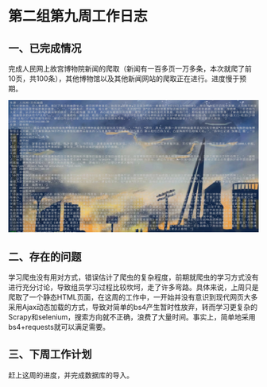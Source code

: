 # 第二组第九周工作日志

## 一、已完成情况

完成人民网上故宫博物院新闻的爬取（新闻有一百多页一万多条，本次就爬了前10页，共100条），其他博物馆以及其他新闻网站的爬取正在进行。进度慢于预期。

![](https://github.com/1806-1/Software-engineering/blob/main/%E5%8D%9A%E7%89%A9%E9%A6%86%E6%96%B0%E9%97%BB%E9%87%87%E9%9B%86%E5%88%86%E6%9E%90%E5%AD%90%E7%B3%BB%E7%BB%9F/%E7%AC%AC%E4%B9%9D%E5%91%A8%E5%B7%A5%E4%BD%9C%E6%88%90%E6%9E%9C.png)

## 二、存在的问题

学习爬虫没有用对方式，错误估计了爬虫的复杂程度，前期就爬虫的学习方式没有进行充分讨论，导致组员学习过程比较坎坷，走了许多弯路。具体来说，上周只是爬取了一个静态HTML页面，在这周的工作中，一开始并没有意识到现代网页大多采用Ajax动态加载的方式，导致对简单的bs4产生暂时性放弃，转而学习更复杂的Scrapy和selenium，搜索方向就不正确，浪费了大量时间。事实上，简单地采用bs4+requests就可以满足需要。

## 三、下周工作计划

赶上这周的进度，并完成数据库的导入。

